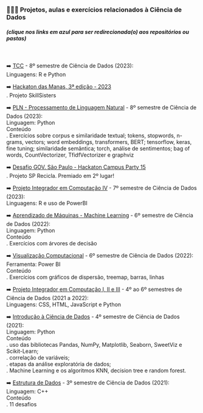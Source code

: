 <h3> 👩‍🔬🎲 Projetos, aulas e exercícios relacionados à Ciência de Dados </h3>
<h5>(clique nos links em azul para ser redirecionada(o) aos repositórios ou pastas) </h5> <br>

➡️ [TCC](https://github.com/OLIVEIRA-3/artigo2023) - 8º semestre de Ciência de Dados (2023):<br>
Linguagens: R e Python<br>

➡️ [Hackaton das Manas, 3ª edição - 2023](https://github.com/JoiceO/skillsisters)<br>
. Projeto SkillSisters

➡️ [PLN - Processamento de Linguagem Natural](https://github.com/JoiceO/ciencia-de-dados/tree/master/PLN) - 8º semestre de Ciência de Dados (2023):<br>
Linguagem: Python<br>
Conteúdo<br>
. Exercícios sobre corpus e similaridade textual; tokens, stopwords, n-grams, vectors; word embeddings, transformers, BERT; tensorflow, keras, fine tuning; similaridade semântica; torch, análise de sentimentos; bag of words, CountVectorizer, TfidfVectorizer e graphviz<br>

➡️ [Desafio GOV. São Paulo - Hackaton Campus Party 15](https://github.com/Marlomss/SP-RECICLA)<br>
.  Projeto SP Recicla. Premiado em 2º lugar!<br>

➡️ [Projeto Integrador em Computação IV](https://github.com/PJI01-Aricanduva-01/cantareira) - 7º semestre de Ciência de Dados (2023):<br>
Linguagens: R e uso de PowerBI<br>
<!--Conteúdo<br>
.  Sistema de Monitoramento e Predição dos Volumes Acumulados no Manancial Cantareira<br>-->

➡️ [Aprendizado de Máquinas - Machine Learning](https://github.com/JoiceO/ciencia-de-dados/tree/master/Aprendizado%20de%20M%C3%A1quinas) - 6º semestre de Ciência de Dados (2022):<br>
Linguagem: Python<br>
Conteúdo<br>
. Exercícios com árvores de decisão

➡️ [Visualização Computacional](https://github.com/JoiceO/ciencia-de-dados/tree/master/Visualiza%C3%A7%C3%A3o%20Computacional) - 6º semestre de Ciência de Dados (2022):<br>
Ferramenta: Power BI<br>
Conteúdo<br>
. Exercícios com gráficos de dispersão, treemap, barras, linhas

➡️ [Projeto Integrador em Computação I, II e III](https://github.com/PJI01-Aricanduva-01/ari01-campaigncalculator) - 4º ao 6º semestres de Ciência de Dados (2021 a 2022):<br>
Linguagens: CSS, HTML, JavaScript e Python<br>
<!--Conteúdo<br>
.  Plataforma web de planejamento estratégico para campanhas de marketing digital. Chamada de “Calculadora de Campanhas”, focou no orçamento e duração disponíveis entre as várias estratégias possíveis (engajamento do cliente, valoração da marca, estímulo para aquisição de produtos, etc).<br>-->

➡️ [Introdução à Ciência de Dados](https://github.com/JoiceO/Introducao-Ciencia-Dados) - 4º semestre de Ciência de Dados (2021):<br>
Linguagem: Python<br>
Conteúdo<br>
. uso das bibliotecas Pandas, NumPy, Matplotlib, Seaborn, SweetViz e Scikit-Learn;<br>
. correlação de variáveis;<br>
. etapas da análise exploratória de dados;<br>
. Machine Learning e os algoritmos KNN, decision tree e random forest.<br>

➡️ [Estrutura de Dados](https://github.com/JoiceO/DesafiosEstruturaDeDados) - 3º semestre de Ciência de Dados (2021):<br>
Linguagem: C++<br>
Conteúdo<br>
. 11 desafios

